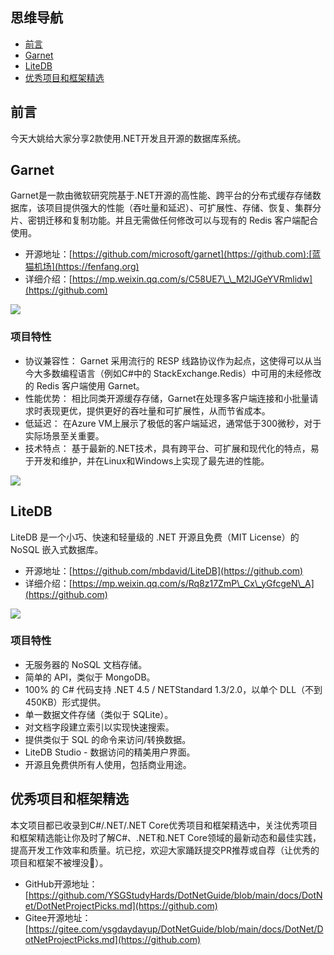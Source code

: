 ## 思维导航

* [前言](https://github.com)
* [Garnet](https://github.com)
* [LiteDB](https://github.com)
* [优秀项目和框架精选](https://github.com)

## 前言


今天大姚给大家分享2款使用.NET开发且开源的数据库系统。


## Garnet


Garnet是一款由微软研究院基于.NET开源的高性能、跨平台的分布式缓存存储数据库，该项目提供强大的性能（吞吐量和延迟）、可扩展性、存储、恢复、集群分片、密钥迁移和复制功能。并且无需做任何修改可以与现有的 Redis 客户端配合使用。


* 开源地址：[https://github.com/microsoft/garnet](https://github.com):[蓝猫机场](https://fenfang.org)
* 详细介绍：[https://mp.weixin.qq.com/s/C58UE7\_\_M2lJGeYVRmlidw](https://github.com)


![](https://img2024.cnblogs.com/blog/1336199/202411/1336199-20241105193713461-1151547707.png)


### 项目特性


* 协议兼容性： Garnet 采用流行的 RESP 线路协议作为起点，这使得可以从当今大多数编程语言（例如C\#中的 StackExchange.Redis）中可用的未经修改的 Redis 客户端使用 Garnet。
* 性能优势： 相比同类开源缓存存储，Garnet在处理多客户端连接和小批量请求时表现更优，提供更好的吞吐量和可扩展性，从而节省成本。
* 低延迟： 在Azure VM上展示了极低的客户端延迟，通常低于300微秒，对于实际场景至关重要。
* 技术特点： 基于最新的.NET技术，具有跨平台、可扩展和现代化的特点，易于开发和维护，并在Linux和Windows上实现了最先进的性能。


![](https://img2024.cnblogs.com/blog/1336199/202411/1336199-20241105193730339-123286732.png)


## LiteDB


LiteDB 是一个小巧、快速和轻量级的 .NET 开源且免费（MIT License）的 NoSQL 嵌入式数据库。


* 开源地址：[https://github.com/mbdavid/LiteDB](https://github.com)
* 详细介绍：[https://mp.weixin.qq.com/s/Rq8z17ZmP\_Cx\_yGfcgeN\_A](https://github.com)


![](https://img2024.cnblogs.com/blog/1336199/202411/1336199-20241105193749921-1655578600.png)


### 项目特性


* 无服务器的 NoSQL 文档存储。
* 简单的 API，类似于 MongoDB。
* 100% 的 C\# 代码支持 .NET 4\.5 / NETStandard 1\.3/2\.0，以单个 DLL（不到 450KB）形式提供。
* 单一数据文件存储（类似于 SQLite）。
* 对文档字段建立索引以实现快速搜索。
* 提供类似于 SQL 的命令来访问/转换数据。
* LiteDB Studio \- 数据访问的精美用户界面。
* 开源且免费供所有人使用，包括商业用途。


## 优秀项目和框架精选


本文项目都已收录到C\#/.NET/.NET Core优秀项目和框架精选中，关注优秀项目和框架精选能让你及时了解C\#、.NET和.NET Core领域的最新动态和最佳实践，提高开发工作效率和质量。坑已挖，欢迎大家踊跃提交PR推荐或自荐（让优秀的项目和框架不被埋没🤞）。


* GitHub开源地址：[https://github.com/YSGStudyHards/DotNetGuide/blob/main/docs/DotNet/DotNetProjectPicks.md](https://github.com)
* Gitee开源地址：[https://gitee.com/ysgdaydayup/DotNetGuide/blob/main/docs/DotNet/DotNetProjectPicks.md](https://github.com)


